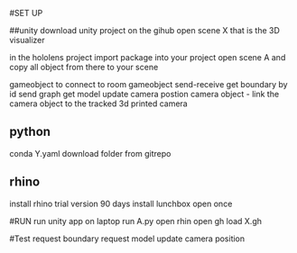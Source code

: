 #SET UP

##unity
download unity project on the gihub
open scene X that is the 3D visualizer

in the hololens project import package into your project
open scene A and copy all object from there to your scene

gameobject to connect to room
gameobject send-receive 
	get boundary by id
	send graph get model
	update camera postion
camera object - link the camera object to the tracked 3d printed camera

## python
conda Y.yaml
download folder from gitrepo


## rhino
install rhino trial version 90 days
install lunchbox
open once

#RUN
run unity app on laptop
run A.py
open rhin
open gh
load X.gh

#Test
request boundary
request model
update camera position